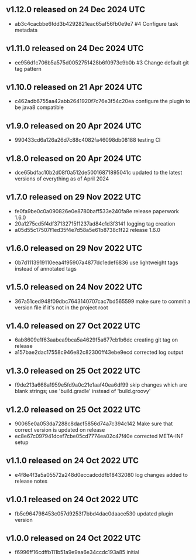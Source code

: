 ## v1.12.0 released on 24 Dec 2024 UTC
  * ab3c4cacbbe6fdd3b4292821eac65af56fb0e9e7 #4 Configure task metadata
## v1.11.0 released on 24 Dec 2024 UTC
  * ee956d1c706b5a575d0052751428b6f0973c9b0b #3 Change default git tag pattern
## v1.10.0 released on 21 Apr 2024 UTC
  * c462adb6755aa42abb2641920f7c76e3f54c20ea configure the plugin to be java8 compatible
## v1.9.0 released on 20 Apr 2024 UTC
  * 990433cd6a126a26d7c88c4082fa46098db08188 testing CI
## v1.8.0 released on 20 Apr 2024 UTC
  * dce65bdfac10b2d08f0a512de50016871895041c updated to the latest versions of everything as of April 2024
## v1.7.0 released on 29 Nov 2022 UTC
  * fe0fa9be0c0a090826e0e8780baff533e240fa8e release paperwork 1.6.0
  * 20a1275cd5f4df37132715f1237ad84c1d3f3141 logging tag creation
  * a05d55c17507f1ed35f4e7d58a5e61b8738c1f22 release 1.6.0
## v1.6.0 released on 29 Nov 2022 UTC
  * 0b7d1113919110eea4f95907a4877dc1edef6836 use lightweight tags instead of annotated tags
## v1.5.0 released on 24 Nov 2022 UTC
  * 367a51ced948f09dbc7643140707cac7bd565599 make sure to commit a version file if it's not in the project root
## v1.4.0 released on 27 Oct 2022 UTC
  * 6ab8609e1f63aabea9bca5a4629f5a677cb1b6dc creating git tag on release
  * a157bae2dac17558c946e82c82300ff43ebe9ecd corrected log output
## v1.3.0 released on 25 Oct 2022 UTC
  * f9de213a668a1959e5fd9a0c21e1aaf40ea6df99 skip changes which are blank strings; use 'build.gradle' instead of 'build.groovy'
## v1.2.0 released on 25 Oct 2022 UTC
  * 90065e0a053da7288c8dacf5856d74a7c394c142 Make sure that correct version is updated on release
  * ec8e67c097941dcef7cbe05cd7774ea02c47f40e corrected META-INF setup
## v1.1.0 released on 24 Oct 2022 UTC
  * e4f8e4f3a5a05572a248d0eccadcddfb18432080 log changes added to release notes
## v1.0.1 released on 24 Oct 2022 UTC
  * fb5c964798453c057d9253f7bbd4dac0daace530 updated plugin version
## v1.0.0 released on 24 Oct 2022 UTC
  * f6996ff16cdffb111b51a9e9aa6e34ccdc193a85 initial